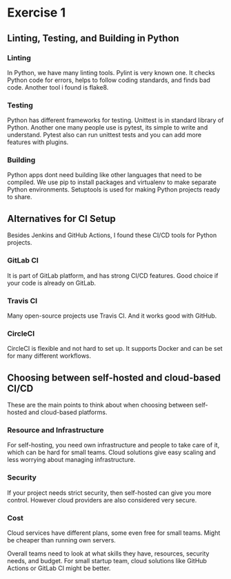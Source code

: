 # Exercise 1

## Linting, Testing, and Building in Python

### Linting
In Python, we have many linting tools. Pylint is very known one. It checks Python code for errors, helps to follow coding standards, and finds bad code. Another tool i found is flake8.

### Testing
Python has different frameworks for testing. Unittest is in standard library of Python. Another one many people use is pytest, its simple to write and understand. Pytest also can run unittest tests and you can add more features with plugins.

### Building
Python apps dont need building like other languages that need to be compiled. We use pip to install packages and virtualenv to make separate Python environments. Setuptools is used for making Python projects ready to share.

## Alternatives for CI Setup
Besides Jenkins and GitHub Actions, I found these CI/CD tools for Python projects.

### GitLab CI
It is part of GitLab platform, and has strong CI/CD features. Good choice if your code is already on GitLab.

### Travis CI
Many open-source projects use Travis CI. And it works good with GitHub.

### CircleCI
CircleCI is flexible and not hard to set up. It supports Docker and can be set for many different workflows.

## Choosing between self-hosted and cloud-based CI/CD
These are the main points to think about when choosing between self-hosted and cloud-based platforms.

### Resource and Infrastructure
For self-hosting, you need own infrastructure and people to take care of it, which can be hard for small teams. Cloud solutions give easy scaling and less worrying about managing infrastructure.

### Security
If your project needs strict security, then self-hosted can give you more control. However cloud providers are also considered very secure.

### Cost
Cloud services have different plans, some even free for small teams. Might be cheaper than running own servers.

Overall teams need to look at what skills they have, resources, security needs, and budget. For small startup team, cloud solutions like GitHub Actions or GitLab CI might be better.